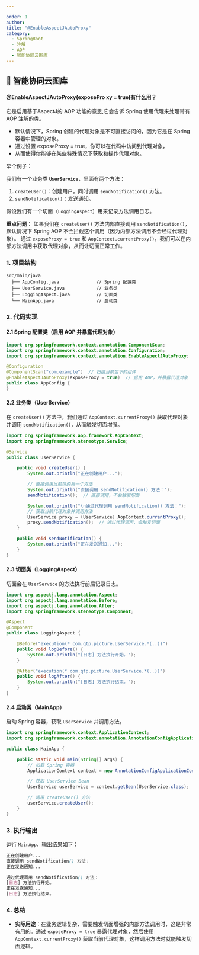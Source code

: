 ```yaml
---

order: 1
author: 
title: "@EnableAspectJAutoProxy"
category:
  - SpringBoot
  - 注解
  - AOP
  - 智能协同云图库
---
```


## 🍂 智能协同云图库


#### @EnableAspectJAutoProxy(exposePro xy = true)有什么用？

它是启用基于AspectJ的 AOP 功能的意思,它会告诉 Spring 使用代理来处理带有 AOP 注解的类。
 * 默认情况下，Spring 创建的代理对象是不可直接访问的，因为它是在 Spring 容器中管理的对象。
 * 通过设置 exposeProxy = true，你可以在代码中访问到代理对象，
 * 从而使得你能够在某些特殊情况下获取和操作代理对象。


举个例子：

我们有一个业务类 **`UserService`**，里面有两个方法：

1. `createUser()`：创建用户，同时调用 `sendNotification()` 方法。
2. `sendNotification()`：发送通知。

假设我们有一个切面（`LoggingAspect`）用来记录方法调用日志。

**重点问题**：
如果我们在 `createUser()` 方法内部直接调用 `sendNotification()`，默认情况下 Spring AOP 不会拦截这个调用（因为内部方法调用不会经过代理对象）。
通过 `exposeProxy = true` 和 `AopContext.currentProxy()`，我们可以在内部方法调用中获取代理对象，从而让切面正常工作。

### 1. **项目结构**

```less
src/main/java
  ├── AppConfig.java              // Spring 配置类
  ├── UserService.java            // 业务类
  ├── LoggingAspect.java          // 切面类
  └── MainApp.java                // 启动类
```

### 2. **代码实现**

#### 2.1 **Spring 配置类（启用 AOP 并暴露代理对象）**

```java
import org.springframework.context.annotation.ComponentScan;
import org.springframework.context.annotation.Configuration;
import org.springframework.context.annotation.EnableAspectJAutoProxy;

@Configuration
@ComponentScan("com.example")  // 扫描当前包下的组件
@EnableAspectJAutoProxy(exposeProxy = true)  // 启用 AOP，并暴露代理对象
public class AppConfig {
}
```

#### 2.2 **业务类（UserService）**

在 `createUser()` 方法中，我们通过 `AopContext.currentProxy()` 获取代理对象并调用 `sendNotification()`，从而触发切面增强。



```java
import org.springframework.aop.framework.AopContext;
import org.springframework.stereotype.Service;

@Service
public class UserService {

    public void createUser() {
        System.out.println("正在创建用户...");

        // 直接调用当前类的另一个方法
        System.out.println("直接调用 sendNotification() 方法：");
        sendNotification();  // 直接调用，不会触发切面

        System.out.println("\n通过代理调用 sendNotification() 方法：");
        // 获取当前代理对象并调用方法
        UserService proxy = (UserService) AopContext.currentProxy();
        proxy.sendNotification();  // 通过代理调用，会触发切面
    }

    public void sendNotification() {
        System.out.println("正在发送通知...");
    }
}
```
#### 2.3 **切面类（LoggingAspect）**

切面会在 `UserService` 的方法执行前后记录日志。

```java
import org.aspectj.lang.annotation.Aspect;
import org.aspectj.lang.annotation.Before;
import org.aspectj.lang.annotation.After;
import org.springframework.stereotype.Component;

@Aspect
@Component
public class LoggingAspect {

    @Before("execution(* com.qtp.picture.UserService.*(..))")
    public void logBefore() {
        System.out.println("[日志] 方法执行开始。");
    }

    @After("execution(* com.qtp.picture.UserService.*(..))")
    public void logAfter() {
        System.out.println("[日志] 方法执行结束。");
    }
}
```

#### 2.4 **启动类（MainApp）**

启动 Spring 容器，获取 `UserService` 并调用方法。

```java
import org.springframework.context.ApplicationContext;
import org.springframework.context.annotation.AnnotationConfigApplicationContext;

public class MainApp {

    public static void main(String[] args) {
        // 加载 Spring 容器
        ApplicationContext context = new AnnotationConfigApplicationContext(AppConfig.class);

        // 获取 UserService Bean
        UserService userService = context.getBean(UserService.class);

        // 调用 createUser() 方法
        userService.createUser();
    }
}
```

### 3. **执行输出**

运行 `MainApp`，输出结果如下：

```scss
正在创建用户...
直接调用 sendNotification() 方法：
正在发送通知...

通过代理调用 sendNotification() 方法：
[日志] 方法执行开始。
正在发送通知...
[日志] 方法执行结束。
```

### 4. **总结**

- **实际用途**：在业务逻辑复杂、需要触发切面增强的内部方法调用时，这是非常有用的。通过 `exposeProxy = true` 暴露代理对象，然后使用 `AopContext.currentProxy()` 获取当前代理对象，这样调用方法时就能触发切面逻辑。

